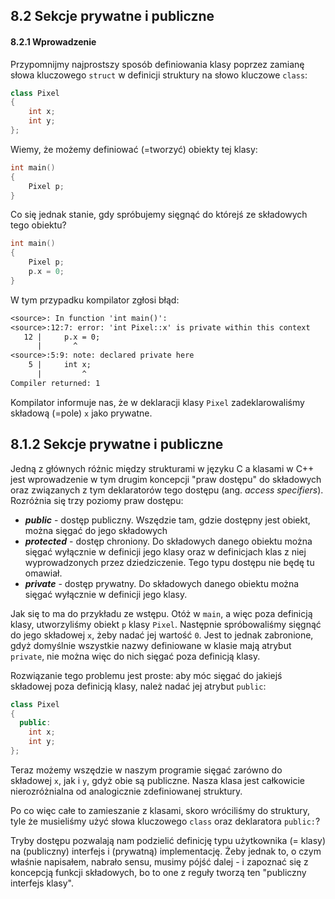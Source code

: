 ## 8.2 Sekcje prywatne i publiczne

#### 8.2.1 Wprowadzenie

Przypomnijmy najprostszy sposób definiowania klasy poprzez zamianę słowa kluczowego `struct` w definicji struktury na słowo kluczowe `class`:

```c++
class Pixel
{
    int x;
    int y;
};
```

Wiemy, że możemy definiować (=tworzyć) obiekty tej klasy:

```c++
int main()
{
    Pixel p;  
}
```

Co się jednak stanie, gdy spróbujemy sięgnąć do którejś ze składowych tego obiektu?

```c++
int main()
{
    Pixel p;
    p.x = 0;
}
```

W tym przypadku kompilator zgłosi błąd:

```txt
<source>: In function 'int main()':
<source>:12:7: error: 'int Pixel::x' is private within this context
   12 |     p.x = 0;
      |       ^
<source>:5:9: note: declared private here
    5 |     int x;
      |         ^
Compiler returned: 1
```

Kompilator informuje nas, że w deklaracji klasy `Pixel` zadeklarowaliśmy składową (=pole) `x` jako prywatne.  

## 8.1.2 Sekcje prywatne i publiczne 

Jedną z głównych różnic między strukturami w języku C a klasami w C++ jest wprowadzenie w tym drugim koncepcji "praw dostępu" do składowych oraz związanych z tym deklaratorów tego dostępu (ang. *access specifiers*). Rozróżnia się trzy poziomy praw dostępu:

- ***public*** - dostęp publiczny. Wszędzie tam, gdzie dostępny jest obiekt, można sięgać do jego składowych
- ***protected*** - dostęp chroniony. Do składowych danego obiektu można sięgać wyłącznie w definicji jego klasy oraz w definicjach klas z niej wyprowadzonych przez dziedziczenie. Tego typu dostępu nie będę tu omawiał.
- ***private*** - dostęp prywatny. Do składowych danego obiektu można sięgać wyłącznie w definicji jego klasy. 

Jak się to ma do przykładu ze wstępu. Otóż w `main`, a więc poza definicją klasy, utworzyliśmy obiekt `p` klasy `Pixel`. Następnie spróbowaliśmy sięgnąć do jego składowej `x`, żeby nadać jej wartość `0`. Jest to jednak zabronione, gdyż domyślnie wszystkie nazwy definiowane w klasie mają atrybut `private`, nie można więc do nich sięgać poza definicją klasy. 

Rozwiązanie tego problemu jest proste: aby móc sięgać do jakiejś składowej poza definicją klasy, należ nadać jej atrybut `public`:

```c++ 
class Pixel
{
  public:
    int x;
    int y;
};
```

Teraz możemy wszędzie w naszym programie sięgać zarówno do składowej `x`, jak i `y`, gdyż obie są publiczne. Nasza klasa jest całkowicie nierozróżnialna od analogicznie zdefiniowanej struktury. 

Po co więc całe to zamieszanie z klasami, skoro wróciliśmy do struktury, tyle że musieliśmy użyć słowa kluczowego `class` oraz deklaratora `public:`?

Tryby dostępu pozwalają nam podzielić definicję typu użytkownika (= klasy) na (publiczny) interfejs i (prywatną) implementację. Żeby jednak to, o czym właśnie napisałem, nabrało sensu, musimy pójść dalej - i zapoznać się z koncepcją funkcji składowych, bo to one z reguły tworzą ten "publiczny interfejs klasy".
